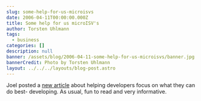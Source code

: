 ```yaml
---
slug: some-help-for-us-microisvs
date: 2006-04-11T00:00:00.000Z
title: Some help for us microISV's
author: Torsten Uhlmann
tags:
  - business
categories: []
description: null
banner: /assets/blog/2006-04-11-some-help-for-us-microisvs/banner.jpg
bannerCredit: Photo by Torsten Uhlmann
layout: ../../../layouts/blog-post.astro
---
```


Joel posted a [new article](http://www.joelonsoftware.com/articles/DevelopmentAbstraction.html "The Development Abstraction Layer") about helping developers focus on what they can do best- developing. As usual, fun to read and very informative.
